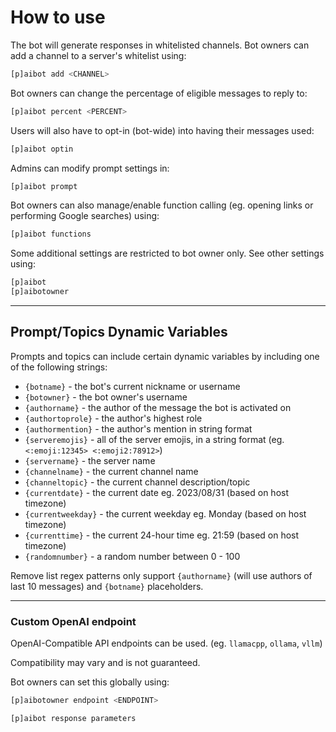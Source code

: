 # How to use

The bot will generate responses in whitelisted channels. Bot owners can add a channel to a server's whitelist using:

```bash
[p]aibot add <CHANNEL>
```

Bot owners can change the percentage of eligible messages to reply to:

```bash
[p]aibot percent <PERCENT>
```

Users will also have to opt-in (bot-wide) into having their messages used:

```bash
[p]aibot optin
```

Admins can modify prompt settings in:

```bash
[p]aibot prompt
```

Bot owners can also manage/enable function calling (eg. opening links or performing Google searches) using:

```bash
[p]aibot functions
```

Some additional settings are restricted to bot owner only.
See other settings using:

```bash
[p]aibot
[p]aibotowner
```

---

## Prompt/Topics Dynamic Variables

Prompts and topics can include certain dynamic variables by including one of the following strings:

- `{botname}` - the bot's current nickname or username
- `{botowner}` - the bot owner's username
- `{authorname}` - the author of the message the bot is activated on
- `{authortoprole}` - the author's highest role
- `{authormention}` - the author's mention in string format
- `{serveremojis}` - all of the server emojis, in a string format (eg. `<:emoji:12345> <:emoji2:78912>`)
- `{servername}` - the server name
- `{channelname}` - the current channel name
- `{channeltopic}` - the current channel description/topic
- `{currentdate}` - the current date eg. 2023/08/31 (based on host timezone)
- `{currentweekday}` - the current weekday eg. Monday (based on host timezone)
- `{currenttime}` - the current 24-hour time eg. 21:59 (based on host timezone)
- `{randomnumber}` - a random number between 0 - 100

Remove list regex patterns only support `{authorname}` (will use authors of last 10 messages) and `{botname}` placeholders.

---

### Custom OpenAI endpoint

OpenAI-Compatible API endpoints can be used. (eg. `llamacpp`, `ollama`, `vllm`)

Compatibility may vary and is not guaranteed.

Bot owners can set this globally using:

```bash
[p]aibotowner endpoint <ENDPOINT>
```

```bash
[p]aibot response parameters
```
